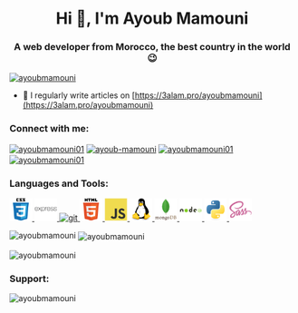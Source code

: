 <h1 align="center">Hi 👋, I'm Ayoub Mamouni</h1>
<h3 align="center">A web developer from Morocco, the best country in the world 😉</h3>

<p align="left"> <a href="https://github.com/ryo-ma/github-profile-trophy"><img src="https://github-profile-trophy.vercel.app/?username=ayoubmamouni" alt="ayoubmamouni" /></a> </p>

- 📝 I regularly write articles on [https://3alam.pro/ayoubmamouni](https://3alam.pro/ayoubmamouni)

<h3 align="left">Connect with me:</h3>
<p align="left">
<a href="https://twitter.com/ayoubmamouni24" target="blank"><img align="center" src="https://raw.githubusercontent.com/rahuldkjain/github-profile-readme-generator/master/src/images/icons/Social/twitter.svg" alt="ayoubmamouni01" height="30" width="40" /></a>
<a href="https://linkedin.com/in/ayoub-mamouni" target="blank"><img align="center" src="https://raw.githubusercontent.com/rahuldkjain/github-profile-readme-generator/master/src/images/icons/Social/linked-in-alt.svg" alt="ayoub-mamouni" height="30" width="40" /></a>
<a href="https://fb.com/ayoubmamouni01" target="blank"><img align="center" src="https://raw.githubusercontent.com/rahuldkjain/github-profile-readme-generator/master/src/images/icons/Social/facebook.svg" alt="ayoubmamouni01" height="30" width="40" /></a>
<a href="https://instagram.com/ayoubmamouni01" target="blank"><img align="center" src="https://raw.githubusercontent.com/rahuldkjain/github-profile-readme-generator/master/src/images/icons/Social/instagram.svg" alt="ayoubmamouni01" height="30" width="40" /></a>
</p>

<h3 align="left">Languages and Tools:</h3>
<p align="left"> <a href="https://www.w3schools.com/css/" target="_blank" rel="noreferrer"> <img src="https://raw.githubusercontent.com/devicons/devicon/master/icons/css3/css3-original-wordmark.svg" alt="css3" width="40" height="40"/> </a> <a href="https://expressjs.com" target="_blank" rel="noreferrer"> <img src="https://raw.githubusercontent.com/devicons/devicon/master/icons/express/express-original-wordmark.svg" alt="express" width="40" height="40"/> </a> <a href="https://git-scm.com/" target="_blank" rel="noreferrer"> <img src="https://www.vectorlogo.zone/logos/git-scm/git-scm-icon.svg" alt="git" width="40" height="40"/> </a> <a href="https://www.w3.org/html/" target="_blank" rel="noreferrer"> <img src="https://raw.githubusercontent.com/devicons/devicon/master/icons/html5/html5-original-wordmark.svg" alt="html5" width="40" height="40"/> </a> <a href="https://developer.mozilla.org/en-US/docs/Web/JavaScript" target="_blank" rel="noreferrer"> <img src="https://raw.githubusercontent.com/devicons/devicon/master/icons/javascript/javascript-original.svg" alt="javascript" width="40" height="40"/> </a> <a href="https://www.linux.org/" target="_blank" rel="noreferrer"> <img src="https://raw.githubusercontent.com/devicons/devicon/master/icons/linux/linux-original.svg" alt="linux" width="40" height="40"/> </a> <a href="https://www.mongodb.com/" target="_blank" rel="noreferrer"> <img src="https://raw.githubusercontent.com/devicons/devicon/master/icons/mongodb/mongodb-original-wordmark.svg" alt="mongodb" width="40" height="40"/> </a> <a href="https://nodejs.org" target="_blank" rel="noreferrer"> <img src="https://raw.githubusercontent.com/devicons/devicon/master/icons/nodejs/nodejs-original-wordmark.svg" alt="nodejs" width="40" height="40"/> </a> <a href="https://www.python.org" target="_blank" rel="noreferrer"> <img src="https://raw.githubusercontent.com/devicons/devicon/master/icons/python/python-original.svg" alt="python" width="40" height="40"/> </a> <a href="https://sass-lang.com" target="_blank" rel="noreferrer"> <img src="https://raw.githubusercontent.com/devicons/devicon/master/icons/sass/sass-original.svg" alt="sass" width="40" height="40"/> </a> </p>

<p><img align="left" src="https://github-readme-stats.vercel.app/api/top-langs?username=ayoubmamouni&show_icons=true&locale=en&layout=compact" alt="ayoubmamouni" /></p>

<p>&nbsp;<img align="center" src="https://github-readme-stats.vercel.app/api?username=ayoubmamouni&show_icons=true&locale=en" alt="ayoubmamouni" /></p>

<p><img align="center" src="https://github-readme-streak-stats.herokuapp.com/?user=ayoubmamouni&" alt="ayoubmamouni" /></p>

<h3 align="left">Support:</h3>
<p><a href="https://ko-fi.com/ayoubmamouni"> <img align="left" src="https://cdn.ko-fi.com/cdn/kofi3.png?v=3" height="50" width="210" alt="ayoubmamouni" /></a></p><br><br>
